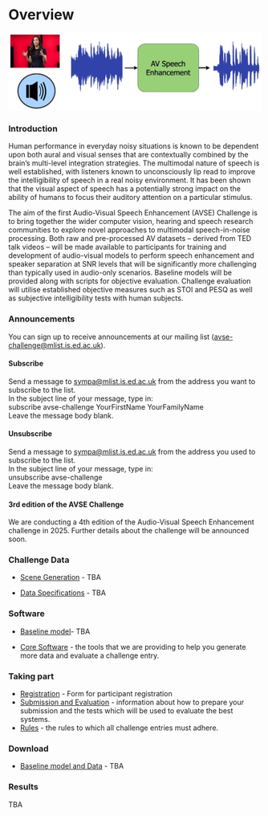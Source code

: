 # Overview

<p align="center">
  <img src="AVSE-challenge-diagram.jpg" alt="diagram" width="700"/>
</p>


### Introduction

Human performance in everyday noisy situations is known to be dependent upon both aural and visual senses that are contextually combined by the brain’s multi-level integration strategies. The multimodal nature of speech is well established, with listeners known to unconsciously lip read to improve the intelligibility of speech in a real noisy environment.  It has been shown that the visual aspect of speech has a potentially strong impact on the ability of humans to focus their auditory attention on a particular stimulus.

The aim of the first Audio-Visual Speech Enhancement (AVSE) Challenge is to bring together the wider computer vision, hearing and speech research communities to explore novel approaches to multimodal speech-in-noise processing. Both raw and pre-processed AV datasets – derived from TED talk videos – will be made available to participants for training and development of audio-visual models to perform speech enhancement and speaker separation at SNR levels that will be significantly more challenging than typically used in audio-only scenarios. Baseline models will be provided along with scripts for objective evaluation. Challenge evaluation will utilise established objective measures such as STOI and PESQ as well as subjective intelligibility tests with human subjects.

### Announcements

You can sign up to receive announcements at our mailing list (avse-challenge@mlist.is.ed.ac.uk).

#### Subscribe
Send a message to sympa@mlist.is.ed.ac.uk from the address you want to subscribe to the list.  
In the subject line of your message, type in:  
subscribe avse-challenge YourFirstName YourFamilyName  
Leave the message body blank.

#### Unsubscribe
Send a message to sympa@mlist.is.ed.ac.uk from the address you used to subscribe to the list.  
In the subject line of your message, type in:  
unsubscribe avse-challenge  
Leave the message body blank.

#### 3rd edition of the AVSE Challenge

We are conducting a 4th edition of the Audio-Visual Speech Enhancement challenge in 2025. 
Further details about the challenge will be announced soon. 

[//]: # (We will run the 3rd edition of the Challenge using identical train and dev datasets to those used in the 1st and 2nd editions.)

[//]: # (Further announcements about the train/dev dataset can be found [here]&#40;challenge-data/data-spec.md&#41;)

[//]: # ()
[//]: # (Information about the submission deadline is available [here]&#40;/important-dates.md&#41;.)

### Challenge Data

[//]: # (**Note that this dataset is identical to that used in the 1st edition of the Challenge, <avse1_data_v2.tar>**)

- [Scene Generation](/challenge-data/scene-gen.md) - TBA 

[//]: # (- a description of the listening scenario and how it has been simulated.)
- [Data Specifications](/challenge-data/data-spec.md) - TBA  

[//]: # (- the data that can be used to train and evaluate your system during development.)

### Software
- [Baseline model](/software/baseline.md)- TBA

[//]: # (- a fully functioning baseline model is provided to challenge participants)
- [Core Software](/software/core.md) - the  tools that we are providing to help you generate more data and evaluate a challenge entry.

### Taking part
- [Registration](/getting-started/register.md) - Form for participant registration
- [Submission and Evaluation](/getting-started/submission.md) - information about how to prepare your submission and the tests which will be used to evaluate the best systems.
- [Rules](/getting-started/rules.md) - the rules to which all challenge entries must adhere.

### Download
- [Baseline model and Data](/download.md) - TBA 

[//]: # (- #software and challenge data can be downloaded from here)

### Results

TBA

[//]: # (- [Listening test]&#40;/results.md&#41;)
[//]: # (- [Leaderboard]&#40;/leaderboard.md&#41;)
